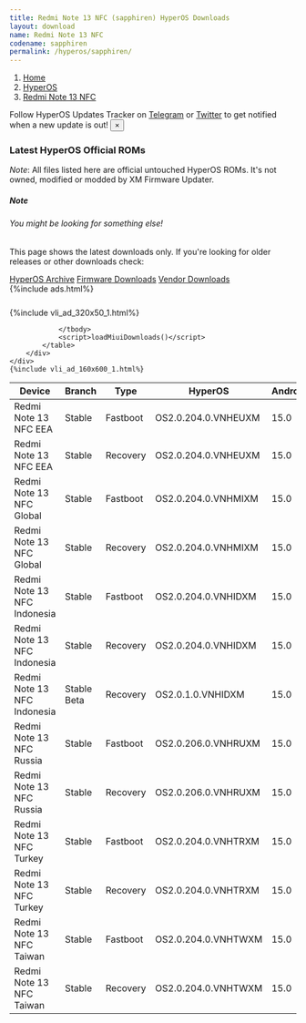 ```yaml
---
title: Redmi Note 13 NFC (sapphiren) HyperOS Downloads
layout: download
name: Redmi Note 13 NFC
codename: sapphiren
permalink: /hyperos/sapphiren/
---
```

<nav aria-label="breadcrumb">
    <ol class="breadcrumb">
        <li class="breadcrumb-item"><a href="/">Home</a></li>
        <li class="breadcrumb-item"><a href="/hyperos/">HyperOS</a></li>
        <li class="breadcrumb-item active" aria-current="page"><a href="/hyperos/sapphiren/">Redmi Note 13 NFC</a></li>
    </ol>
</nav>
<div class="alert alert-primary alert-dismissible fade show" role="alert">
    Follow HyperOS Updates Tracker on <a href="https://t.me/MIUIUpdatesTracker" class="alert-link">Telegram</a>
     or <a href="https://twitter.com/MiFwUpdater" class="alert-link">Twitter</a> to get notified when a new update is out!
    <button type="button" class="close" data-dismiss="alert" aria-label="Close">
        <span aria-hidden="true">&times;</span>
    </button>
</div>

### Latest HyperOS Official ROMs
*Note*: All files listed here are official untouched HyperOS ROMs. It's not owned, modified or modded by XM Firmware Updater.
<div class="card">
  <div class="card-body">
    <h5 class="card-title">Note</h5>
    <h6 class="card-subtitle mb-2 text-muted">You might be looking for something else!</h6>
    <p class="card-text">This page shows the latest downloads only.
     If you're looking for older releases or other downloads check:</p>
    <a href="/archive/hyperos/sapphiren/" class="card-link">HyperOS Archive</a>
    <a href="/firmware/sapphiren/" class="card-link">Firmware Downloads</a>
    <a href="/vendor/sapphiren/" class="card-link">Vendor Downloads</a>
  </div>
</div>
{%include ads.html%}
<div class="row justify-content-center">
    <div class="col-10">
        <div class="table-responsive-md" style="margin-top: 25px;">
            {%include vli_ad_320x50_1.html%}
            <table id="miui" class="display dt-responsive nowrap compact table table-striped table-hover table-sm">
                <thead class="thead-dark">
                    <tr>
                        <th data-ref="device">Device</th>
                        <th data-ref="branch">Branch</th>
                        <th data-ref="type">Type</th>
                        <th data-ref="miui">HyperOS</th>
                        <th data-ref="android">Android</th>
                        <th data-ref="size">Size</th>
                        <th data-ref="size">Date</th>
                        <th data-ref="link">Link</th>
                    </tr>
                </thead>
                <tbody>
                <tr><td>Redmi Note 13 NFC EEA</td><td>Stable</td><td>Fastboot</td><td>OS2.0.204.0.VNHEUXM</td><td>15.0</td><td>7.1 GB</td><td>2025-09-10</td><td><a href="/hyperos/sapphiren/stable/OS2.0.204.0.VNHEUXM/">Download</a></td></tr>
<tr><td>Redmi Note 13 NFC EEA</td><td>Stable</td><td>Recovery</td><td>OS2.0.204.0.VNHEUXM</td><td>15.0</td><td>4.8 GB</td><td>2025-09-19</td><td><a href="/hyperos/sapphiren/stable/OS2.0.204.0.VNHEUXM/">Download</a></td></tr>
<tr><td>Redmi Note 13 NFC Global</td><td>Stable</td><td>Fastboot</td><td>OS2.0.204.0.VNHMIXM</td><td>15.0</td><td>7.6 GB</td><td>2025-09-10</td><td><a href="/hyperos/sapphiren/stable/OS2.0.204.0.VNHMIXM/">Download</a></td></tr>
<tr><td>Redmi Note 13 NFC Global</td><td>Stable</td><td>Recovery</td><td>OS2.0.204.0.VNHMIXM</td><td>15.0</td><td>4.8 GB</td><td>2025-09-21</td><td><a href="/hyperos/sapphiren/stable/OS2.0.204.0.VNHMIXM/">Download</a></td></tr>
<tr><td>Redmi Note 13 NFC Indonesia</td><td>Stable</td><td>Fastboot</td><td>OS2.0.204.0.VNHIDXM</td><td>15.0</td><td>7.1 GB</td><td>2025-09-10</td><td><a href="/hyperos/sapphiren/stable/OS2.0.204.0.VNHIDXM/">Download</a></td></tr>
<tr><td>Redmi Note 13 NFC Indonesia</td><td>Stable</td><td>Recovery</td><td>OS2.0.204.0.VNHIDXM</td><td>15.0</td><td>4.7 GB</td><td>2025-09-19</td><td><a href="/hyperos/sapphiren/stable/OS2.0.204.0.VNHIDXM/">Download</a></td></tr>
<tr><td>Redmi Note 13 NFC Indonesia</td><td>Stable Beta</td><td>Recovery</td><td>OS2.0.1.0.VNHIDXM</td><td>15.0</td><td>4.6 GB</td><td>2024-12-17</td><td><a href="/hyperos/sapphiren/stable beta/OS2.0.1.0.VNHIDXM/">Download</a></td></tr>
<tr><td>Redmi Note 13 NFC Russia</td><td>Stable</td><td>Fastboot</td><td>OS2.0.206.0.VNHRUXM</td><td>15.0</td><td>7.8 GB</td><td>2025-09-10</td><td><a href="/hyperos/sapphiren/stable/OS2.0.206.0.VNHRUXM/">Download</a></td></tr>
<tr><td>Redmi Note 13 NFC Russia</td><td>Stable</td><td>Recovery</td><td>OS2.0.206.0.VNHRUXM</td><td>15.0</td><td>4.6 GB</td><td>2025-09-23</td><td><a href="/hyperos/sapphiren/stable/OS2.0.206.0.VNHRUXM/">Download</a></td></tr>
<tr><td>Redmi Note 13 NFC Turkey</td><td>Stable</td><td>Fastboot</td><td>OS2.0.204.0.VNHTRXM</td><td>15.0</td><td>6.9 GB</td><td>2025-09-10</td><td><a href="/hyperos/sapphiren/stable/OS2.0.204.0.VNHTRXM/">Download</a></td></tr>
<tr><td>Redmi Note 13 NFC Turkey</td><td>Stable</td><td>Recovery</td><td>OS2.0.204.0.VNHTRXM</td><td>15.0</td><td>4.7 GB</td><td>2025-09-21</td><td><a href="/hyperos/sapphiren/stable/OS2.0.204.0.VNHTRXM/">Download</a></td></tr>
<tr><td>Redmi Note 13 NFC Taiwan</td><td>Stable</td><td>Fastboot</td><td>OS2.0.204.0.VNHTWXM</td><td>15.0</td><td>6.0 GB</td><td>2025-09-10</td><td><a href="/hyperos/sapphiren/stable/OS2.0.204.0.VNHTWXM/">Download</a></td></tr>
<tr><td>Redmi Note 13 NFC Taiwan</td><td>Stable</td><td>Recovery</td><td>OS2.0.204.0.VNHTWXM</td><td>15.0</td><td>4.6 GB</td><td>2025-09-19</td><td><a href="/hyperos/sapphiren/stable/OS2.0.204.0.VNHTWXM/">Download</a></td></tr>

                </tbody>
                <script>loadMiuiDownloads()</script>
            </table>
        </div>
    </div>
    {%include vli_ad_160x600_1.html%}
</div>
